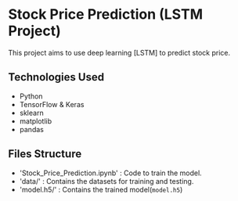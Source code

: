 # Stock Price Prediction (LSTM Project)

This project aims to use deep learning [LSTM] to predict stock price.

## Technologies Used

- Python
- TensorFlow & Keras 
- sklearn
- matplotlib
- pandas

## Files Structure

- 'Stock_Price_Prediction.ipynb'     : Code to train the model.
- 'data/'                            : Contains the datasets for training and testing.
- 'model.h5/'                        : Contains the trained model(`model.h5`)